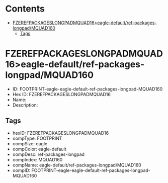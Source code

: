 



Contents
========

* [FZEREFPACKAGESLONGPADMQUAD16>eagle-default/ref-packages-longpad/MQUAD160](#fzerefpackageslongpadmquad16eagle-defaultref-packages-longpadmquad160)
	* [Tags](#tags)

# FZEREFPACKAGESLONGPADMQUAD16>eagle-default/ref-packages-longpad/MQUAD160

- ID: FOOTPRINT-eagle-eagle-default-ref-packages-longpad-MQUAD160
- Hex ID: FZEREFPACKAGESLONGPADMQUAD16
- Name: 
- Description: 

## Tags

- hexID: FZEREFPACKAGESLONGPADMQUAD16
- oompType: FOOTPRINT
- oompSize: eagle
- oompColor: eagle-default
- oompDesc: ref-packages-longpad
- oompIndex: MQUAD160
- oompName: eagle-default/ref-packages-longpad/MQUAD160
- oompID: FOOTPRINT-eagle-eagle-default-ref-packages-longpad-MQUAD160

